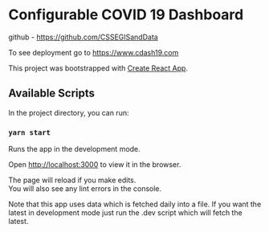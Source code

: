 # Configurable COVID 19 Dashboard

github - https://github.com/CSSEGISandData

To see deployment go to https://www.cdash19.com

This project was bootstrapped with [Create React App](https://github.com/facebook/create-react-app).

## Available Scripts

In the project directory, you can run:

### `yarn start`

Runs the app in the development mode.<br />

Open [http://localhost:3000](http://localhost:3000) to view it in the browser.

The page will reload if you make edits.<br />
You will also see any lint errors in the console.

Note that this app uses data which is fetched daily into a file.  If you want the latest in development mode just run the .dev script which will fetch the latest.

